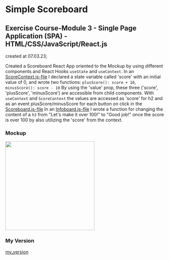 # Simple Scoreboard

## Exercise Course-Module 3 - Single Page Application (SPA) - HTML/CSS/JavaScript/React.js

created at 07.03.23;

Created a Scoreboard React App oriented to the Mockup by using different components and React Hooks `useState` and `useContext`.
In an [ScoreContext.js-file](./scoreboard/src/context/ScoreContext.js) I declared a state variable called 'score' with an initial value of 0, and wrote two functions:
`plusScore(): score + 10`,
`minusScore(): score - 10`
By using the 'value' prop, these three ('score', 'plusScore', 'minusScore') are accessible from child components.
With `useContext` and `ScoreContext` the values are accessed as 'score' for h2 and as an event plusScore/minusScore for each button on click in the [Scoreboard.js-file](./scoreboard/src/components/Scoreboard.js)
In an [Infoboard.js-file](./scoreboard/src/components/Infoboard.js) I wrote a function for changing the content of a `h3` from "Let's make it over 100!" to "Good job!" once the score is over 100 by also utilizing the 'score' from the context.

### Mockup

[<img src="https://media.giphy.com/media/72yYFh28jJMbpKtNXZ/giphy.gif" width="280" />](https://media.giphy.com/media/72yYFh28jJMbpKtNXZ/giphy.gif)

### My Version

[my_version](./scoreboard/src/ReactApp-4October2024-ezgif.com-video-to-gif-converter.gif)
